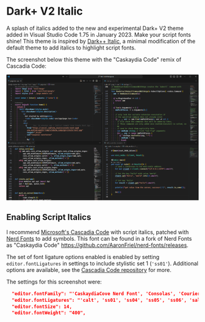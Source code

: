 # Dark+ V2 Italic

A splash of italics added to the new and experimental Dark+ V2 theme added in Visual Studio Code
1.75 in January 2023. Make your script fonts shine! This theme is inspired by [Dark++
Italic](https://marketplace.visualstudio.com/items?itemName=idbartosz.darkpp-italic), a minimal
modification of the default theme to add italics to highlight script fonts.

The screenshot below this theme with the "Caskaydia Code" remix of Cascadia Code:

![A screenshot of the theme in four languages in quadrants. From left to right in the top row: TypeScript/React and Go; in the bottom row: Python and Rust](./docs/theme-example.png)

## Enabling Script Italics

I recommend [Microsoft's Cascadia Code](https://github.com/microsoft/cascadia-code) with script italics, patched with [Nerd Fonts](https://www.nerdfonts.com/) to add symbols. This font can be found in a fork of Nerd Fonts as "Caskaydia Code" https://github.com/AaronFriel/nerd-fonts/releases.

The set of font ligature options enabled is enabled by setting `editor.fontLigatures` in settings to include stylistic set 1 (`'ss01'`). Additional options are available, see the [Cascadia Code repository](https://github.com/microsoft/cascadia-code) for more.

The settings for this screenshot were:

```json
  "editor.fontFamily": "'CaskaydiaCove Nerd Font', 'Consolas', 'Courier New', monospace",
  "editor.fontLigatures": "'calt', 'ss01', 'ss04', 'ss05', 'ss06', 'salt', 'zero', 'onum'",
  "editor.fontSize": 14,
  "editor.fontWeight": "400",
```
